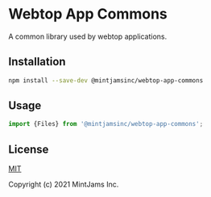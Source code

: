 # Webtop App Commons
A common library used by webtop applications.

## Installation

```sh
npm install --save-dev @mintjamsinc/webtop-app-commons
```

## Usage

```js
import {Files} from '@mintjamsinc/webtop-app-commons';
```

## License

[MIT](https://opensource.org/licenses/MIT)

Copyright (c) 2021 MintJams Inc.
